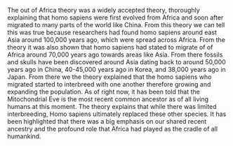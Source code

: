 The out of Africa theory was a widely accepted theory, thoroughly explaining that homo sapiens were first evolved from Africa and soon after migrated to many parts of the world like China. From this theory we can tell this was true because researchers had found homo sapiens around east Asia around 100,000 years ago, which were spread across Africa. From the theory it was also shown that homo sapiens had stated to migrate of of Africa around 70,000 years ago towards areas like Asia. From there fossils and skulls have been discovered around Asia dating back to around 50,000 years ago in China, 40-45,000 years ago in Korea, and  38,000 years ago in Japan. From there we the theory explained that the homo sapiens who migrated started to interbreed with one another therefore growing and expanding the population. As of right now, it has been told that the Mitochondrial Eve is the most recent common ancestor as of all living humans at this moment. The theory explains that while there was limited interbreeding, Homo sapiens ultimately replaced these other species. It has been highlighted that there was a big emphasis on our shared recent ancestry and the profound role that Africa had played as the cradle of all humankind.
